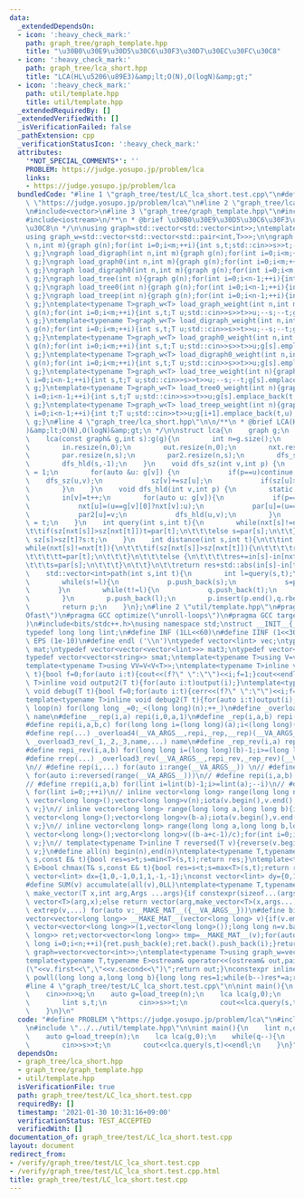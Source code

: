 ```yaml
---
data:
  _extendedDependsOn:
  - icon: ':heavy_check_mark:'
    path: graph_tree/graph_template.hpp
    title: "\u30B0\u30E9\u30D5\u30C6\u30F3\u30D7\u30EC\u30FC\u30C8"
  - icon: ':heavy_check_mark:'
    path: graph_tree/lca_short.hpp
    title: "LCA(HL\u5206\u89E3)&amp;lt;O(N),O(logN)&amp;gt;"
  - icon: ':heavy_check_mark:'
    path: util/template.hpp
    title: util/template.hpp
  _extendedRequiredBy: []
  _extendedVerifiedWith: []
  _isVerificationFailed: false
  _pathExtension: cpp
  _verificationStatusIcon: ':heavy_check_mark:'
  attributes:
    '*NOT_SPECIAL_COMMENTS*': ''
    PROBLEM: https://judge.yosupo.jp/problem/lca
    links:
    - https://judge.yosupo.jp/problem/lca
  bundledCode: "#line 1 \"graph_tree/test/LC_lca_short.test.cpp\"\n#define PROBLEM\
    \ \"https://judge.yosupo.jp/problem/lca\"\n#line 2 \"graph_tree/lca_short.hpp\"\
    \n#include<vector>\n#line 3 \"graph_tree/graph_template.hpp\"\n#include<tuple>\n\
    #include<iostream>\n/**\n * @brief \u30B0\u30E9\u30D5\u30C6\u30F3\u30D7\u30EC\u30FC\
    \u30C8\n */\n\nusing graph=std::vector<std::vector<int>>;\ntemplate<typename T>\n\
    using graph_w=std::vector<std::vector<std::pair<int,T>>>;\n\ngraph load_graph(int\
    \ n,int m){graph g(n);for(int i=0;i<m;++i){int s,t;std::cin>>s>>t;--s;--t;g[s].push_back(t);g[t].push_back(s);}return\
    \ g;}\ngraph load_digraph(int n,int m){graph g(n);for(int i=0;i<m;++i){int s,t;std::cin>>s>>t;--s;--t;g[s].push_back(t);}return\
    \ g;}\ngraph load_graph0(int n,int m){graph g(n);for(int i=0;i<m;++i){int s,t;std::cin>>s>>t;g[s].push_back(t);g[t].push_back(s);}return\
    \ g;}\ngraph load_digraph0(int n,int m){graph g(n);for(int i=0;i<m;++i){int s,t;std::cin>>s>>t;g[s].push_back(t);}return\
    \ g;}\ngraph load_tree(int n){graph g(n);for(int i=0;i<n-1;++i){int s,t;std::cin>>s>>t;--s;--t;g[s].push_back(t);g[t].push_back(s);}return\
    \ g;}\ngraph load_tree0(int n){graph g(n);for(int i=0;i<n-1;++i){int s,t;std::cin>>s>>t;g[s].push_back(t);g[t].push_back(s);}return\
    \ g;}\ngraph load_treep(int n){graph g(n);for(int i=0;i<n-1;++i){int t;std::cin>>t;g[i+1].push_back(t);g[t].push_back(i+1);}return\
    \ g;}\ntemplate<typename T>graph_w<T> load_graph_weight(int n,int m){graph_w<T>\
    \ g(n);for(int i=0;i<m;++i){int s,t;T u;std::cin>>s>>t>>u;--s;--t;g[s].emplace_back(t,u);g[t].emplace_back(s,u);}return\
    \ g;}\ntemplate<typename T>graph_w<T> load_digraph_weight(int n,int m){graph_w<T>\
    \ g(n);for(int i=0;i<m;++i){int s,t;T u;std::cin>>s>>t>>u;--s;--t;g[s].emplace_back(t,u);}return\
    \ g;}\ntemplate<typename T>graph_w<T> load_graph0_weight(int n,int m){graph_w<T>\
    \ g(n);for(int i=0;i<m;++i){int s,t;T u;std::cin>>s>>t>>u;g[s].emplace_back(t,u);g[t].emplace_back(s,u);}return\
    \ g;}\ntemplate<typename T>graph_w<T> load_digraph0_weight(int n,int m){graph_w<T>\
    \ g(n);for(int i=0;i<m;++i){int s,t;T u;std::cin>>s>>t>>u;g[s].emplace_back(t,u);}return\
    \ g;}\ntemplate<typename T>graph_w<T> load_tree_weight(int n){graph_w<T> g(n);for(int\
    \ i=0;i<n-1;++i){int s,t;T u;std::cin>>s>>t>>u;--s;--t;g[s].emplace_back(t,u);g[t].emplace_back(s,u);}return\
    \ g;}\ntemplate<typename T>graph_w<T> load_tree0_weight(int n){graph_w<T> g(n);for(int\
    \ i=0;i<n-1;++i){int s,t;T u;std::cin>>s>>t>>u;g[s].emplace_back(t,u);g[t].emplace_back(s,u);}return\
    \ g;}\ntemplate<typename T>graph_w<T> load_treep_weight(int n){graph_w<T> g(n);for(int\
    \ i=0;i<n-1;++i){int t;T u;std::cin>>t>>u;g[i+1].emplace_back(t,u);g[t].emplace_back(i+1,u);}return\
    \ g;}\n#line 4 \"graph_tree/lca_short.hpp\"\n\n/**\n * @brief LCA(HL\u5206\u89E3\
    )&amp;lt;O(N),O(logN)&amp;gt;\n */\n\nstruct lca{\n    graph g;\n    std::vector<int>sz,in,out,nxt,par,par2;\n\
    \    lca(const graph& g,int s):g(g){\n        int n=g.size();\n        sz.resize(n,0);\n\
    \        in.resize(n,0);\n        out.resize(n,0);\n        nxt.resize(n,s);\n\
    \        par.resize(n,s);\n        par2.resize(n,s);\n        dfs_sz(s,-1);\n\
    \        dfs_hld(s,-1);\n    }\n    void dfs_sz(int v,int p) {\n        sz[v]\
    \ = 1;\n        for(auto &u: g[v]) {\n            if(p==u)continue;\n        \
    \    dfs_sz(u,v);\n            sz[v]+=sz[u];\n            if(sz[u]>sz[g[v][0]])std::swap(u,g[v][0]);\n\
    \        }\n    }\n    void dfs_hld(int v,int p) {\n        static int t=0;\n\
    \        in[v]=t++;\n        for(auto u: g[v]){\n            if(p==u)continue;\n\
    \            nxt[u]=(u==g[v][0]?nxt[v]:u);\n            par[u]=(u==g[v][0]?par[v]:v);\n\
    \            par2[u]=v;\n            dfs_hld(u,v);\n        }\n        out[v]\
    \ = t;\n    }\n    int query(int s,int t){\n        while(nxt[s]!=nxt[t]){\n\t\
    \t\tif(sz[nxt[s]]>sz[nxt[t]])t=par[t];\n\t\t\telse s=par[s];\n\t\t}\n        return\
    \ sz[s]>sz[t]?s:t;\n    }\n    int distance(int s,int t){\n\t\tint res=0;\n\t\t\
    while(nxt[s]!=nxt[t]){\n\t\t\tif(sz[nxt[s]]>sz[nxt[t]]){\n\t\t\t\tres+=in[t]-in[nxt[t]]+1;\n\
    \t\t\t\tt=par[t];\n\t\t\t}\n\t\t\telse {\n\t\t\t\tres+=in[s]-in[nxt[s]]+1;\n\t\
    \t\t\ts=par[s];\n\t\t\t}\n\t\t}\n\t\treturn res+std::abs(in[s]-in[t]);\n\t}\n\
    \    std::vector<int>path(int s,int t){\n        int l=query(s,t);\n        std::vector<int>p,q;\n\
    \        while(s!=l){\n            p.push_back(s);\n            s=par2[s];\n \
    \       }\n        while(t!=l){\n            q.push_back(t);\n            t=par2[t];\n\
    \        }\n        p.push_back(l);\n        p.insert(p.end(),q.rbegin(),q.rend());\n\
    \        return p;\n    }\n};\n#line 2 \"util/template.hpp\"\n#pragma GCC optimize(\"\
    Ofast\")\n#pragma GCC optimize(\"unroll-loops\")\n#pragma GCC target(\"avx2\"\
    )\n#include<bits/stdc++.h>\nusing namespace std;\nstruct __INIT__{__INIT__(){cin.tie(0);ios::sync_with_stdio(false);cout<<fixed<<setprecision(15);}}__INIT__;\n\
    typedef long long lint;\n#define INF (1LL<<60)\n#define IINF (1<<30)\n#define\
    \ EPS (1e-10)\n#define endl ('\\n')\ntypedef vector<lint> vec;\ntypedef vector<vector<lint>>\
    \ mat;\ntypedef vector<vector<vector<lint>>> mat3;\ntypedef vector<string> svec;\n\
    typedef vector<vector<string>> smat;\ntemplate<typename T>using V=vector<T>;\n\
    template<typename T>using VV=V<V<T>>;\ntemplate<typename T>inline void output(T\
    \ t){bool f=0;for(auto i:t){cout<<(f?\" \":\"\")<<i;f=1;}cout<<endl;}\ntemplate<typename\
    \ T>inline void output2(T t){for(auto i:t)output(i);}\ntemplate<typename T>inline\
    \ void debug(T t){bool f=0;for(auto i:t){cerr<<(f?\" \":\"\")<<i;f=1;}cerr<<endl;}\n\
    template<typename T>inline void debug2(T t){for(auto i:t)output(i);}\n#define\
    \ loop(n) for(long long _=0;_<(long long)(n);++_)\n#define _overload4(_1,_2,_3,_4,name,...)\
    \ name\n#define __rep(i,a) repi(i,0,a,1)\n#define _rep(i,a,b) repi(i,a,b,1)\n\
    #define repi(i,a,b,c) for(long long i=(long long)(a);i<(long long)(b);i+=c)\n\
    #define rep(...) _overload4(__VA_ARGS__,repi,_rep,__rep)(__VA_ARGS__)\n#define\
    \ _overload3_rev(_1,_2,_3,name,...) name\n#define _rep_rev(i,a) repi_rev(i,0,a)\n\
    #define repi_rev(i,a,b) for(long long i=(long long)(b)-1;i>=(long long)(a);--i)\n\
    #define rrep(...) _overload3_rev(__VA_ARGS__,repi_rev,_rep_rev)(__VA_ARGS__)\n\
    \n// #define rep(i,...) for(auto i:range(__VA_ARGS__)) \n// #define rrep(i,...)\
    \ for(auto i:reversed(range(__VA_ARGS__)))\n// #define repi(i,a,b) for(lint i=lint(a);i<(lint)(b);++i)\n\
    // #define rrepi(i,a,b) for(lint i=lint(b)-1;i>=lint(a);--i)\n// #define irep(i)\
    \ for(lint i=0;;++i)\n// inline vector<long long> range(long long n){if(n<=0)return\
    \ vector<long long>();vector<long long>v(n);iota(v.begin(),v.end(),0LL);return\
    \ v;}\n// inline vector<long long> range(long long a,long long b){if(b<=a)return\
    \ vector<long long>();vector<long long>v(b-a);iota(v.begin(),v.end(),a);return\
    \ v;}\n// inline vector<long long> range(long long a,long long b,long long c){if((b-a+c-1)/c<=0)return\
    \ vector<long long>();vector<long long>v((b-a+c-1)/c);for(int i=0;i<(int)v.size();++i)v[i]=i?v[i-1]+c:a;return\
    \ v;}\n// template<typename T>inline T reversed(T v){reverse(v.begin(),v.end());return\
    \ v;}\n#define all(n) begin(n),end(n)\ntemplate<typename T,typename E>bool chmin(T&\
    \ s,const E& t){bool res=s>t;s=min<T>(s,t);return res;}\ntemplate<typename T,typename\
    \ E>bool chmax(T& s,const E& t){bool res=s<t;s=max<T>(s,t);return res;}\nconst\
    \ vector<lint> dx={1,0,-1,0,1,1,-1,-1};\nconst vector<lint> dy={0,1,0,-1,1,-1,1,-1};\n\
    #define SUM(v) accumulate(all(v),0LL)\ntemplate<typename T,typename ...Args>auto\
    \ make_vector(T x,int arg,Args ...args){if constexpr(sizeof...(args)==0)return\
    \ vector<T>(arg,x);else return vector(arg,make_vector<T>(x,args...));}\n#define\
    \ extrep(v,...) for(auto v:__MAKE_MAT__({__VA_ARGS__}))\n#define bit(n,a) ((n>>a)&1)\n\
    vector<vector<long long>> __MAKE_MAT__(vector<long long> v){if(v.empty())return\
    \ vector<vector<long long>>(1,vector<long long>());long long n=v.back();v.pop_back();vector<vector<long\
    \ long>> ret;vector<vector<long long>> tmp=__MAKE_MAT__(v);for(auto e:tmp)for(long\
    \ long i=0;i<n;++i){ret.push_back(e);ret.back().push_back(i);}return ret;}\nusing\
    \ graph=vector<vector<int>>;\ntemplate<typename T>using graph_w=vector<vector<pair<int,T>>>;\n\
    template<typename T,typename E>ostream& operator<<(ostream& out,pair<T,E>v){out<<\"\
    (\"<<v.first<<\",\"<<v.second<<\")\";return out;}\nconstexpr inline long long\
    \ powll(long long a,long long b){long long res=1;while(b--)res*=a;return res;}\n\
    #line 4 \"graph_tree/test/LC_lca_short.test.cpp\"\n\nint main(){\n    lint n,q;\n\
    \    cin>>n>>q;\n    auto g=load_treep(n);\n    lca lca(g,0);\n    while(q--){\n\
    \        lint s,t;\n        cin>>s>>t;\n        cout<<lca.query(s,t)<<endl;\n\
    \    }\n}\n"
  code: "#define PROBLEM \"https://judge.yosupo.jp/problem/lca\"\n#include \"../lca_short.hpp\"\
    \n#include \"../../util/template.hpp\"\n\nint main(){\n    lint n,q;\n    cin>>n>>q;\n\
    \    auto g=load_treep(n);\n    lca lca(g,0);\n    while(q--){\n        lint s,t;\n\
    \        cin>>s>>t;\n        cout<<lca.query(s,t)<<endl;\n    }\n}"
  dependsOn:
  - graph_tree/lca_short.hpp
  - graph_tree/graph_template.hpp
  - util/template.hpp
  isVerificationFile: true
  path: graph_tree/test/LC_lca_short.test.cpp
  requiredBy: []
  timestamp: '2021-01-30 10:31:16+09:00'
  verificationStatus: TEST_ACCEPTED
  verifiedWith: []
documentation_of: graph_tree/test/LC_lca_short.test.cpp
layout: document
redirect_from:
- /verify/graph_tree/test/LC_lca_short.test.cpp
- /verify/graph_tree/test/LC_lca_short.test.cpp.html
title: graph_tree/test/LC_lca_short.test.cpp
---
```

